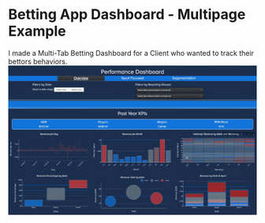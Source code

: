# Betting App Dashboard - Multipage Example
I made a Multi-Tab Betting Dashboard for a Client who wanted to track their bettors behaviors.
![alt text](https://github.com/taylorsegell/betting-dashboard/blob/main/betting-dash.gif "Logo Title Text 1")
